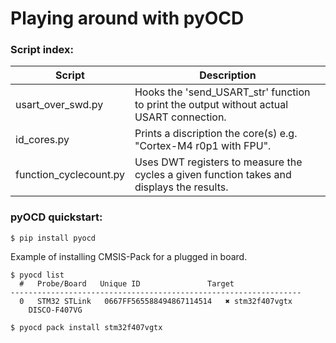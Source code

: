 # Playing around with pyOCD

### Script index:

| Script        	  | Description                                                                          	|
|-------------------|------------------------------------------------------------------------------------------|
| usart_over_swd.py | Hooks the 'send_USART_str' function to print the output without actual USART connection.  |
| id_cores.py       | Prints a discription the core(s) e.g. "Cortex-M4 r0p1 with FPU".|
| function_cyclecount.py | Uses DWT registers to measure the cycles a given function takes and displays the results. |

### pyOCD quickstart:
```
$ pip install pyocd
```
Example of installing CMSIS-Pack for a plugged in board.
```
$ pyocd list
  #   Probe/Board	Unique ID              	Target      	 
-----------------------------------------------------------------
  0   STM32 STLink   0667FF565588494867114514   ✖︎ stm32f407vgtx  
  	DISCO-F407VG
 	 
$ pyocd pack install stm32f407vgtx
```
